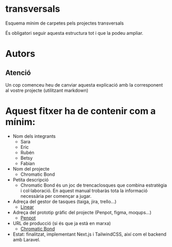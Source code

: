 # transversals
Esquema mínim de carpetes pels projectes transversals

És obligatori seguir aquesta estructura tot i que la podeu ampliar.
# Autors

## Atenció
Un cop comenceu heu de canviar aquesta explicació amb la corresponent al vostre projecte (utilitzant markdown)

# Aquest fitxer ha de contenir com a mínim:
 * Nom dels integrants
    - Sara
    - Eric
    - Rubén
    - Betsy
    - Fabian
 * Nom del projecte
      - Chromatic Bond
 * Petita descripció
      - Chromatic Bond és un joc de trencaclosques que combina estratègia i col·laboració. En aquest manual 
      trobaràs tota la informació necessària per començar a jugar.
 * Adreça del gestor de tasques (taiga, jira, trello...)
      - [Linear](https://linear.app/institut-pedralbes/team/CBD/active)
 * Adreça del prototip gràfic del projecte (Penpot, figma, moqups...)
      - [Penpot](https://design.penpot.app/#/view/761002ba-63cd-80f4-8004-4479515cc9a4?page-id=761002ba-63cd-80f4-8004-4479515cc9a5&section=interactions&index=0&share-id=271c9855-ceb4-8079-8004-6d7aa7954c7b)
 * URL de producció (si és que ja està en marxa)
      - [Chromatic Bond](https://chromaticbond.cat/)
 * Estat: finalitzat, implementant Next.js i TailwindCSS, així com el backend amb Laravel.